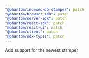 ```yaml
---
"@phantom/indexed-db-stamper": patch
"@phantom/browser-sdk": patch
"@phantom/server-sdk": patch
"@phantom/react-sdk": patch
"@phantom/react-ui": patch
"@phantom/client": patch
"@phantom/sdk-types": patch
---
```


Add support for the newest stamper
